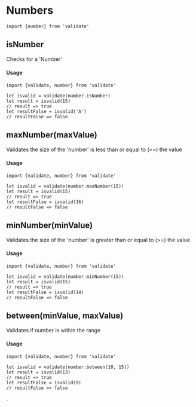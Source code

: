 # Numbers

```es6
import {number} from 'validate'
```

## isNumber

Checks for a 'Number'

#### Usage
```es6
import {validate, number} from 'validate'

let isvalid = validate(number.isNumber)
let result = isvalid(15)
// result => true
let resultFalse = isvalid('A')
// resultFalse => false
```


## maxNumber(maxValue)

Validates the size of the 'number' is less than or equal to (<=) the value

#### Usage
```es6
import {validate, number} from 'validate'

let isvalid = validate(number.maxNumber(15))
let result = isvalid(15)
// result => true
let resultFalse = isvalid(16)
// resultFalse => false
```

## minNumber(minValue)

Validates the size of the 'number' is greater than or equal to (>=) the value

#### Usage

```es6
import {validate, number} from 'validate'

let isvalid = validate(number.minNumber(15))
let result = isvalid(15)
// result => true
let resultFalse = isvalid(14)
// resultFalse => false
```

## between(minValue, maxValue)

Validates if number is within the range

#### Usage

```es6
import {validate, number} from 'validate'

let isvalid = validate(number.between(10, 15))
let result = isvalid(13)
// result => true
let resultFalse = isvalid(9)
// resultFalse => false
```

.
